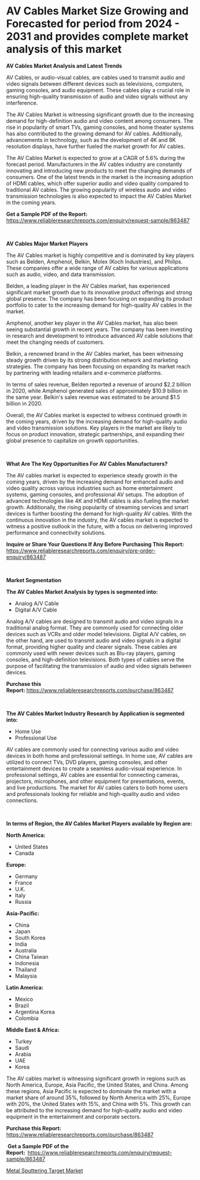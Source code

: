 <p><h1>AV Cables Market Size Growing and Forecasted for period from 2024 - 2031 and provides complete market analysis of this market</h1></p><p><strong>AV Cables Market Analysis and Latest Trends</strong></p>
<p><p>AV Cables, or audio-visual cables, are cables used to transmit audio and video signals between different devices such as televisions, computers, gaming consoles, and audio equipment. These cables play a crucial role in ensuring high-quality transmission of audio and video signals without any interference.</p><p>The AV Cables Market is witnessing significant growth due to the increasing demand for high-definition audio and video content among consumers. The rise in popularity of smart TVs, gaming consoles, and home theater systems has also contributed to the growing demand for AV cables. Additionally, advancements in technology, such as the development of 4K and 8K resolution displays, have further fueled the market growth for AV cables.</p><p>The AV Cables Market is expected to grow at a CAGR of 5.6% during the forecast period. Manufacturers in the AV cables industry are constantly innovating and introducing new products to meet the changing demands of consumers. One of the latest trends in the market is the increasing adoption of HDMI cables, which offer superior audio and video quality compared to traditional AV cables. The growing popularity of wireless audio and video transmission technologies is also expected to impact the AV Cables Market in the coming years.</p></p>
<p><strong>Get a Sample PDF of the Report:&nbsp;</strong> <a href="https://www.reliableresearchreports.com/enquiry/request-sample/863487">https://www.reliableresearchreports.com/enquiry/request-sample/863487</a></p>
<p>&nbsp;</p>
<p><strong>AV Cables Major Market Players</strong></p>
<p><p>The AV Cables market is highly competitive and is dominated by key players such as Belden, Amphenol, Belkin, Molex (Koch Industries), and Philips. These companies offer a wide range of AV cables for various applications such as audio, video, and data transmission.</p><p>Belden, a leading player in the AV Cables market, has experienced significant market growth due to its innovative product offerings and strong global presence. The company has been focusing on expanding its product portfolio to cater to the increasing demand for high-quality AV cables in the market.</p><p>Amphenol, another key player in the AV Cables market, has also been seeing substantial growth in recent years. The company has been investing in research and development to introduce advanced AV cable solutions that meet the changing needs of customers.</p><p>Belkin, a renowned brand in the AV Cables market, has been witnessing steady growth driven by its strong distribution network and marketing strategies. The company has been focusing on expanding its market reach by partnering with leading retailers and e-commerce platforms.</p><p>In terms of sales revenue, Belden reported a revenue of around $2.2 billion in 2020, while Amphenol generated sales of approximately $10.9 billion in the same year. Belkin's sales revenue was estimated to be around $1.5 billion in 2020.</p><p>Overall, the AV Cables market is expected to witness continued growth in the coming years, driven by the increasing demand for high-quality audio and video transmission solutions. Key players in the market are likely to focus on product innovation, strategic partnerships, and expanding their global presence to capitalize on growth opportunities.</p></p>
<p>&nbsp;</p>
<p><strong>What Are The Key Opportunities For AV Cables Manufacturers?</strong></p>
<p><p>The AV cables market is expected to experience steady growth in the coming years, driven by the increasing demand for enhanced audio and video quality across various industries such as home entertainment systems, gaming consoles, and professional AV setups. The adoption of advanced technologies like 4K and HDMI cables is also fueling the market growth. Additionally, the rising popularity of streaming services and smart devices is further boosting the demand for high-quality AV cables. With the continuous innovation in the industry, the AV cables market is expected to witness a positive outlook in the future, with a focus on delivering improved performance and connectivity solutions.</p></p>
<p><strong>Inquire or Share Your Questions If Any Before Purchasing This Report:</strong> <a href="https://www.reliableresearchreports.com/enquiry/pre-order-enquiry/863487">https://www.reliableresearchreports.com/enquiry/pre-order-enquiry/863487</a></p>
<p>&nbsp;</p>
<p><strong>Market Segmentation</strong></p>
<p><strong>The AV Cables Market Analysis by types is segmented into:</strong></p>
<p><ul><li>Analog A/V Cable</li><li>Digital A/V Cable</li></ul></p>
<p><p>Analog A/V cables are designed to transmit audio and video signals in a traditional analog format. They are commonly used for connecting older devices such as VCRs and older model televisions. Digital A/V cables, on the other hand, are used to transmit audio and video signals in a digital format, providing higher quality and clearer signals. These cables are commonly used with newer devices such as Blu-ray players, gaming consoles, and high-definition televisions. Both types of cables serve the purpose of facilitating the transmission of audio and video signals between devices.</p></p>
<p><strong>Purchase this Report:&nbsp;</strong><a href="https://www.reliableresearchreports.com/purchase/863487">https://www.reliableresearchreports.com/purchase/863487</a></p>
<p>&nbsp;</p>
<p><strong>The AV Cables Market Industry Research by Application is segmented into:</strong></p>
<p><ul><li>Home Use</li><li>Professional Use</li></ul></p>
<p><p>AV cables are commonly used for connecting various audio and video devices in both home and professional settings. In home use, AV cables are utilized to connect TVs, DVD players, gaming consoles, and other entertainment devices to create a seamless audio-visual experience. In professional settings, AV cables are essential for connecting cameras, projectors, microphones, and other equipment for presentations, events, and live productions. The market for AV cables caters to both home users and professionals looking for reliable and high-quality audio and video connections.</p></p>
<p>&nbsp;</p>
<p><strong>In terms of Region, the AV Cables Market Players available by Region are:</strong></p>
<p>
    <p> <strong> North America: </strong>
        <ul>
            <li>United States</li>
            <li>Canada</li>
        </ul>
        </p> 
    <p> <strong> Europe: </strong>
        <ul>
            <li>Germany</li>
            <li>France</li>
            <li>U.K.</li>
            <li>Italy</li>
            <li>Russia</li>
        </ul>
        </p> 
    <p> <strong> Asia-Pacific: </strong>
        <ul>
            <li>China</li>
            <li>Japan</li>
            <li>South Korea</li>
            <li>India</li>
            <li>Australia</li>
            <li>China Taiwan</li>
            <li>Indonesia</li>
            <li>Thailand</li>
            <li>Malaysia</li>
        </ul>
        </p> 
    <p> <strong> Latin America: </strong>
        <ul>
            <li>Mexico</li>
            <li>Brazil</li>
            <li>Argentina Korea</li>
            <li>Colombia</li>
        </ul>
        </p> 
    <p> <strong> Middle East & Africa: </strong>
        <ul>
            <li>Turkey</li>
            <li>Saudi</li>
            <li>Arabia</li>
            <li>UAE</li>
            <li>Korea</li>
        </ul>
    </p>
    </p>
<p><p>The AV cables market is witnessing significant growth in regions such as North America, Europe, Asia Pacific, the United States, and China. Among these regions, Asia Pacific is expected to dominate the market with a market share of around 35%, followed by North America with 25%, Europe with 20%, the United States with 15%, and China with 5%. This growth can be attributed to the increasing demand for high-quality audio and video equipment in the entertainment and corporate sectors.</p></p>
<p><strong>Purchase this Report: </strong><a href="https://www.reliableresearchreports.com/purchase/863487">https://www.reliableresearchreports.com/purchase/863487</a></p>
<p>&nbsp;<strong>Get a Sample PDF of the Report:&nbsp;&nbsp;</strong><a href="https://www.reliableresearchreports.com/enquiry/request-sample/863487">https://www.reliableresearchreports.com/enquiry/request-sample/863487</a></p>
<p><strong></strong></p>
<p><p><a href="https://github.com/timeliteaut/Market-Research-Report-List-2/blob/main/metal-sputtering-target-market.md">Metal Sputtering Target Market</a></p></p>